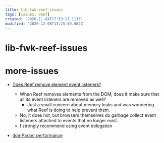 ```yaml
---
title: lib-fwk-reef-issues
tags: [issues, reef]
created: '2020-11-04T17:53:21.113Z'
modified: '2020-12-08T13:25:59.562Z'
---
```


# lib-fwk-reef-issues

# more-issues
- [Does Reef remove element event listeners?](https://github.com/cferdinandi/reef/issues/68)
  - When Reef removes elements from the DOM, does it make sure that all its event listeners are removed as well?
    - Just a small concern about memory leaks and was wondering what Reef is doing to help prevent them.
  - No, it does not, but browsers themselves do garbage collect event listeners attached to events that no longer exist.
  - I strongly recommend using event delegation


- [domParser performance](https://github.com/cferdinandi/reef/issues/32)

